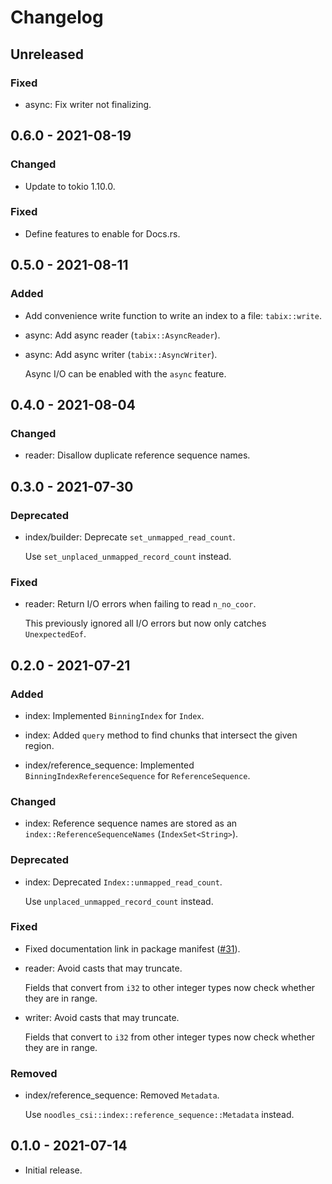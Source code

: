 # Changelog

## Unreleased

### Fixed

  * async: Fix writer not finalizing.

## 0.6.0 - 2021-08-19

### Changed

  * Update to tokio 1.10.0.

### Fixed

  * Define features to enable for Docs.rs.

## 0.5.0 - 2021-08-11

### Added

  * Add convenience write function to write an index to a file: `tabix::write`.

  * async: Add async reader (`tabix::AsyncReader`).

  * async: Add async writer (`tabix::AsyncWriter`).

    Async I/O can be enabled with the `async` feature.

## 0.4.0 - 2021-08-04

### Changed

  * reader: Disallow duplicate reference sequence names.

## 0.3.0 - 2021-07-30

### Deprecated

  * index/builder: Deprecate `set_unmapped_read_count`.

    Use `set_unplaced_unmapped_record_count` instead.

### Fixed

  * reader: Return I/O errors when failing to read `n_no_coor`.

    This previously ignored all I/O errors but now only catches
    `UnexpectedEof`.

## 0.2.0 - 2021-07-21

### Added

  * index: Implemented `BinningIndex` for `Index`.

  * index: Added `query` method to find chunks that intersect the given region.

  * index/reference_sequence: Implemented `BinningIndexReferenceSequence` for
    `ReferenceSequence`.

### Changed

  * index: Reference sequence names are stored as an
    `index::ReferenceSequenceNames` (`IndexSet<String>`).

### Deprecated

  * index: Deprecated `Index::unmapped_read_count`.

    Use `unplaced_unmapped_record_count` instead.

### Fixed

  * Fixed documentation link in package manifest ([#31]).

  * reader: Avoid casts that may truncate.

    Fields that convert from `i32` to other integer types now check whether
    they are in range.

  * writer: Avoid casts that may truncate.

    Fields that convert to `i32` from other integer types now check whether
    they are in range.

[#31]: https://github.com/zaeleus/noodles/issues/31

### Removed

  * index/reference_sequence: Removed `Metadata`.

    Use `noodles_csi::index::reference_sequence::Metadata` instead.

## 0.1.0 - 2021-07-14

  * Initial release.
